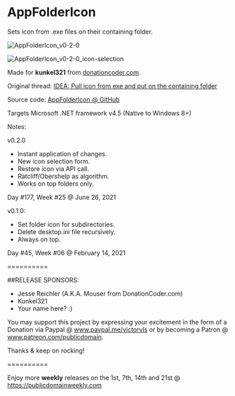 # AppFolderIcon
Sets icon from .exe files on their containing folder.

![AppFolderIcon_v0-2-0](https://user-images.githubusercontent.com/54631779/123525579-c77e0100-d69f-11eb-8a7c-b4e4ef74f33b.png)

![AppFolderIcon_v0-2-0_icon-selection](https://user-images.githubusercontent.com/54631779/123525581-c8af2e00-d69f-11eb-8fce-892380c3d830.png)

Made for **kunkel321** from [donationcoder.com](https://www.donationcoder.com).

Original thread: [IDEA: Pull icon from exe and put on the containing folder](https://www.donationcoder.com/forum/index.php?topic=51070.0)

Source code: [AppFolderIcon @ GitHub](https://github.com/publicdomain/appfoldericon)

Targets Microsoft .NET framework v4.5 (Native to Windows 8+)

Notes:

v0.2.0
- Instant application of changes.
- New icon selection form. 
- Restore icon via API call.
- Ratcliff/Obershelp as algorithm.
- Works on top folders only.

Day #177, Week #25 @ June 26, 2021

v0.1.0:
- Set folder icon for subdirectories.
- Delete desktop.ini file recursively.
- Always on top.

Day #45, Week #06 @ February 14, 2021

==========

##RELEASE SPONSORS:

- Jesse Reichler (A.K.A. Mouser from DonationCoder.com)
- Kunkel321
- Your name here? :)

You may support this project by expressing your excitement in the form of a Donation via Paypal @ www.paypal.me/victorvls or by becoming a Patron @ www.patreon.com/publicdomain.

Thanks & keep on rocking!

==========

Enjoy more **weekly** releases on the 1st, 7th, 14th and 21st @ https://publicdomainweekly.com
